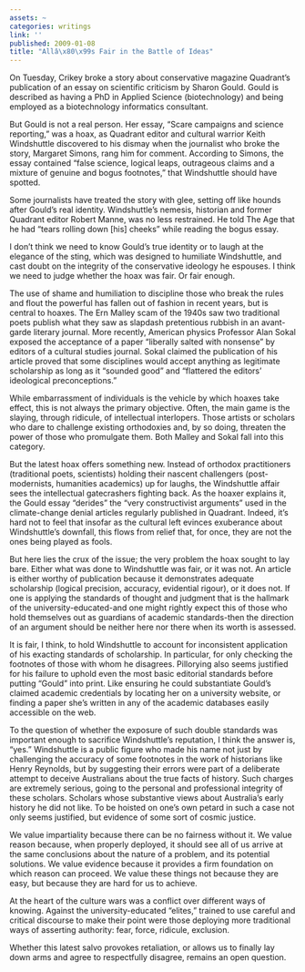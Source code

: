 ```yaml
---
assets: ~
categories: writings
link: ''
published: 2009-01-08
title: "Allâ\x80\x99s Fair in the Battle of Ideas"
---
```

On Tuesday, Crikey broke a story about conservative magazine Quadrant’s
publication of an essay on scientific criticism by Sharon Gould. Gould
is described as having a PhD in Applied Science (biotechnology) and
being employed as a biotechnology informatics consultant.

But Gould is not a real person. Her essay, “Scare campaigns and science
reporting,” was a hoax, as Quadrant editor and cultural warrior Keith
Windshuttle discovered to his dismay when the journalist who broke the
story, Margaret Simons, rang him for comment. According to Simons, the
essay contained “false science, logical leaps, outrageous claims and a
mixture of genuine and bogus footnotes,” that Windshuttle should have
spotted.

Some journalists have treated the story with glee, setting off like
hounds after Gould’s real identity. Windshuttle’s nemesis, historian and
former Quadrant editor Robert Manne, was no less restrained. He told The
Age that he had “tears rolling down [his] cheeks” while reading the
bogus essay.

I don’t think we need to know Gould’s true identity or to laugh at the
elegance of the sting, which was designed to humiliate Windshuttle, and
cast doubt on the integrity of the conservative ideology he espouses. I
think we need to judge whether the hoax was fair. Or fair enough.

The use of shame and humiliation to discipline those who break the rules
and flout the powerful has fallen out of fashion in recent years, but is
central to hoaxes. The Ern Malley scam of the 1940s saw two traditional
poets publish what they saw as slapdash pretentious rubbish in an
avant-garde literary journal. More recently, American physics Professor
Alan Sokal exposed the acceptance of a paper “liberally salted with
nonsense” by editors of a cultural studies journal. Sokal claimed the
publication of his article proved that some disciplines would accept
anything as legitimate scholarship as long as it “sounded good” and
“flattered the editors’ ideological preconceptions.”

While embarrassment of individuals is the vehicle by which hoaxes take
effect, this is not always the primary objective. Often, the main game
is the slaying, through ridicule, of intellectual interlopers. Those
artists or scholars who dare to challenge existing orthodoxies and, by
so doing, threaten the power of those who promulgate them. Both Malley
and Sokal fall into this category.

But the latest hoax offers something new. Instead of orthodox
practitioners (traditional poets, scientists) holding their nascent
challengers (post-modernists, humanities academics) up for laughs, the
Windshuttle affair sees the intellectual gatecrashers fighting back. As
the hoaxer explains it, the Gould essay “derides” the “very
constructivist arguments” used in the climate-change denial articles
regularly published in Quadrant. Indeed, it’s hard not to feel that
insofar as the cultural left evinces exuberance about Windshuttle’s
downfall, this flows from relief that, for once, they are not the ones
being played as fools.

But here lies the crux of the issue; the very problem the hoax sought to
lay bare. Either what was done to Windshuttle was fair, or it was not.
An article is either worthy of publication because it demonstrates
adequate scholarship (logical precision, accuracy, evidential rigour),
or it does not. If one is applying the standards of thought and judgment
that is the hallmark of the university-educated-and one might rightly
expect this of those who hold themselves out as guardians of academic
standards-then the direction of an argument should be neither here nor
there when its worth is assessed.

It is fair, I think, to hold Windshuttle to account for inconsistent
application of his exacting standards of scholarship. In particular, for
only checking the footnotes of those with whom he disagrees. Pillorying
also seems justified for his failure to uphold even the most basic
editorial standards before putting “Gould” into print. Like ensuring he
could substantiate Gould’s claimed academic credentials by locating her
on a university website, or finding a paper she’s written in any of the
academic databases easily accessible on the web.

To the question of whether the exposure of such double standards was
important enough to sacrifice Windshuttle’s reputation, I think the
answer is, “yes.” Windshuttle is a public figure who made his name not
just by challenging the accuracy of some footnotes in the work of
historians like Henry Reynolds, but by suggesting their errors were part
of a deliberate attempt to deceive Australians about the true facts of
history. Such charges are extremely serious, going to the personal and
professional integrity of these scholars. Scholars whose substantive
views about Australia’s early history he did not like. To be hoisted on
one’s own petard in such a case not only seems justified, but evidence
of some sort of cosmic justice.

We value impartiality because there can be no fairness without it. We
value reason because, when properly deployed, it should see all of us
arrive at the same conclusions about the nature of a problem, and its
potential solutions. We value evidence because it provides a firm
foundation on which reason can proceed. We value these things not
because they are easy, but because they are hard for us to achieve.

At the heart of the culture wars was a conflict over different ways of
knowing. Against the university-educated “elites,” trained to use
careful and critical discourse to make their point were those deploying
more traditional ways of asserting authority: fear, force, ridicule,
exclusion.

Whether this latest salvo provokes retaliation, or allows us to finally
lay down arms and agree to respectfully disagree, remains an open
question.